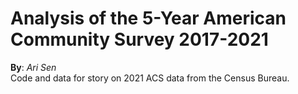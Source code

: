 # Analysis of the 5-Year American Community Survey 2017-2021
<b>By</b>: <em>Ari Sen</em><br>
Code and data for story on 2021 ACS data from the Census Bureau.
